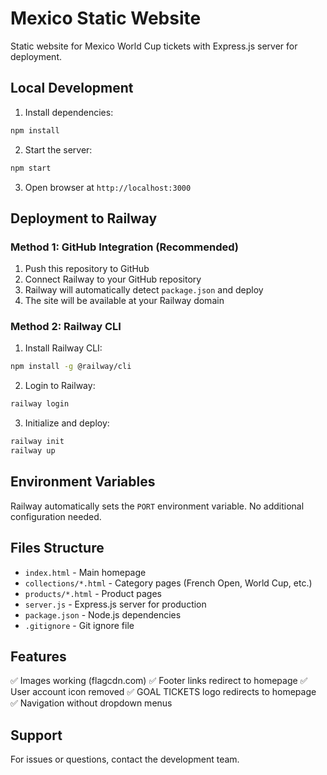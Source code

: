 # Mexico Static Website

Static website for Mexico World Cup tickets with Express.js server for deployment.

## Local Development

1. Install dependencies:
```bash
npm install
```

2. Start the server:
```bash
npm start
```

3. Open browser at `http://localhost:3000`

## Deployment to Railway

### Method 1: GitHub Integration (Recommended)

1. Push this repository to GitHub
2. Connect Railway to your GitHub repository
3. Railway will automatically detect `package.json` and deploy
4. The site will be available at your Railway domain

### Method 2: Railway CLI

1. Install Railway CLI:
```bash
npm install -g @railway/cli
```

2. Login to Railway:
```bash
railway login
```

3. Initialize and deploy:
```bash
railway init
railway up
```

## Environment Variables

Railway automatically sets the `PORT` environment variable. No additional configuration needed.

## Files Structure

- `index.html` - Main homepage
- `collections/*.html` - Category pages (French Open, World Cup, etc.)
- `products/*.html` - Product pages
- `server.js` - Express.js server for production
- `package.json` - Node.js dependencies
- `.gitignore` - Git ignore file

## Features

✅ Images working (flagcdn.com)
✅ Footer links redirect to homepage
✅ User account icon removed
✅ GOAL TICKETS logo redirects to homepage
✅ Navigation without dropdown menus

## Support

For issues or questions, contact the development team.

